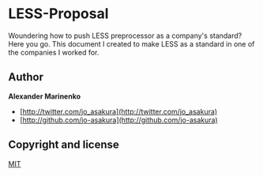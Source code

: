 # LESS-Proposal

Woundering how to push LESS preprocessor as a company's standard? Here you go. This document I created to make LESS as a standard in one of the companies I worked for.

## Author

**Alexander Marinenko**

+ [http://twitter.com/jo_asakura](http://twitter.com/jo_asakura)
+ [http://github.com/jo-asakura](http://github.com/jo-asakura)

## Copyright and license

[MIT](LICENSE.md)
